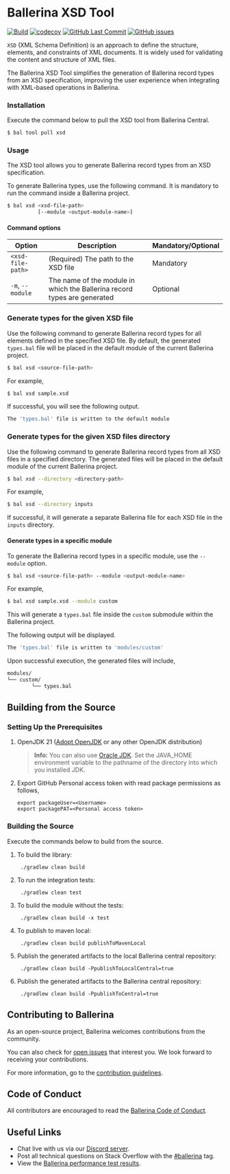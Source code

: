 # Ballerina XSD Tool  

[![Build](https://github.com/ballerina-platform/xsd-tools/actions/workflows/build-timestamped-master.yml/badge.svg)](https://github.com/ballerina-platform/xsd-tools/actions/workflows/build-timestamped-master.yml)
[![codecov](https://codecov.io/gh/ballerina-platform/xsd-tools/branch/master/graph/badge.svg)](https://codecov.io/gh/ballerina-platform/xsd-tools)
[![GitHub Last Commit](https://img.shields.io/github/last-commit/ballerina-platform/xsd-tools.svg)](https://github.com/ballerina-platform/xsd-tools/commits/master)
[![GitHub issues](https://img.shields.io/github/issues/ballerina-platform/ballerina-standard-library/module/xsd-tools.svg?label=Open%20Issues)](https://github.com/ballerina-platform/ballerina-library/labels/module%2Fxsd-tools)

`XSD` (XML Schema Definition) is an approach to define the structure, elements, and constraints of XML documents. It is widely used for validating the content and structure of XML files.

The Ballerina XSD Tool simplifies the generation of Ballerina record types from an XSD specification, improving the user experience when integrating with XML-based operations in Ballerina.

### Installation

Execute the command below to pull the XSD tool from Ballerina Central.

```bash
$ bal tool pull xsd
```

### Usage

The XSD tool allows you to generate Ballerina record types from an XSD specification.

To generate Ballerina types, use the following command. It is mandatory to run the command inside a Ballerina project.

```bash
$ bal xsd <xsd-file-path> 
          [--module <output-module-name>]
```

#### Command options  

| Option | Description | Mandatory/Optional |
|--------|-------------|--------------------|
| `<xsd-file-path>` | (Required) The path to the XSD file | Mandatory |
| `-m`, `--module`   | The name of the module in which the Ballerina record types are generated | Optional |

### Generate types for the given XSD file

Use the following command to generate Ballerina record types for all elements defined in the specified XSD file. By default, the generated `types.bal` file will be placed in the default module of the current Ballerina project.

```bash
$ bal xsd <source-file-path>
```

For example,

```bash
$ bal xsd sample.xsd
```

If successful, you will see the following output.

```bash
The 'types.bal' file is written to the default module
```

### Generate types for the given XSD files directory

Use the following command to generate Ballerina record types from all XSD files in a specified directory. The generated files will be placed in the default module of the current Ballerina project.

```bash
$ bal xsd --directory <directory-path>
```

For example,

```bash
$ bal xsd --directory inputs
```

If successful, it will generate a separate Ballerina file for each XSD file in the `inputs` directory.

#### Generate types in a specific module

To generate the Ballerina record types in a specific module, use the `--module` option.

```bash
$ bal xsd <source-file-path> --module <output-module-name>
```

For example,

```bash
$ bal xsd sample.xsd --module custom
```

This will generate a `types.bal` file inside the `custom` submodule within the Ballerina project.

The following output will be displayed.

```bash
The 'types.bal' file is written to 'modules/custom'
```

Upon successful execution, the generated files will include,

```bash
modules/
└── custom/
        └── types.bal
```

## Building from the Source

### Setting Up the Prerequisites

1. OpenJDK 21 ([Adopt OpenJDK](https://adoptopenjdk.net/) or any other OpenJDK distribution)

   >**Info:** You can also use [Oracle JDK](https://www.oracle.com/java/technologies/javase-downloads.html). Set the JAVA_HOME environment variable to the pathname of the directory into which you installed JDK.

2. Export GitHub Personal access token with read package permissions as follows,
   ```
   export packageUser=<Username>
   export packagePAT=<Personal access token>
   ```

### Building the Source

Execute the commands below to build from the source.

1. To build the library:

        ./gradlew clean build

2. To run the integration tests:

        ./gradlew clean test

3. To build the module without the tests:

        ./gradlew clean build -x test

4. To publish to maven local:

        ./gradlew clean build publishToMavenLocal

5. Publish the generated artifacts to the local Ballerina central repository:

        ./gradlew clean build -PpublishToLocalCentral=true

6. Publish the generated artifacts to the Ballerina central repository:

        ./gradlew clean build -PpublishToCentral=true

## Contributing to Ballerina

As an open-source project, Ballerina welcomes contributions from the community.

You can also check for [open issues](https://github.com/ballerina-platform/xsd-tools/issues) that
interest you. We look forward to receiving your contributions.

For more information, go to the [contribution guidelines](https://github.com/ballerina-platform/ballerina-lang/blob/master/CONTRIBUTING.md).

## Code of Conduct

All contributors are encouraged to read the [Ballerina Code of Conduct](https://ballerina.io/code-of-conduct).

## Useful Links

* Chat live with us via our [Discord server](https://discord.gg/ballerinalang).
* Post all technical questions on Stack Overflow with the [#ballerina](https://stackoverflow.com/questions/tagged/ballerina) tag.
* View the [Ballerina performance test results](https://github.com/ballerina-platform/ballerina-lang/blob/master/performance/benchmarks/summary.md).
